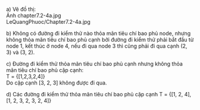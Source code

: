 a) Vẽ đồ thị: <br>
  Ảnh chapter7.2-4a.jpg <br>
  LeQuangPhuoc/Chapter7.2-4a.jpg
 
b) Không có đường đi kiểm thử nào thỏa mãn tiêu chí bao phủ node, nhưng không thỏa mãn tiêu chí bao phủ cạnh bởi đường đi kiểm thử
phải bắt đầu từ node 1, kết thúc ở node 4, nếu đi qua node 3 thì cũng phải đi qua cạnh (2, 3) và (3, 2).

c) Đường đi kiểm thử thỏa mãn tiêu chí bao phủ cạnh nhưng không thỏa mãn tiêu chí bao phủ cặp cạnh: <br>
   T = {[1,2,3,2,4]}<br>
   Do cặp cạnh [3, 2, 3] không được đi qua.
   
d) Các đường đi kiểm thử thỏa mãn tiêu chí bao phủ cặp cạnh
   T = {[1, 2, 4],
        [1, 2, 3, 2, 3, 2, 4]}
        
   
